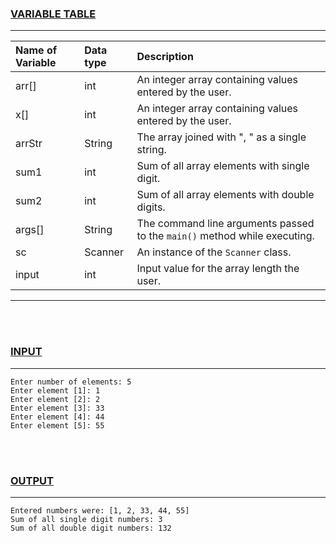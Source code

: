### <u>VARIABLE TABLE</u>
---
| Name of Variable | Data type | Description
|:---              |:---       |:---
|arr[]             |int        |An integer array containing values entered by the user.
|x[]             |int        |An integer array containing values entered by the user.
|arrStr            |String     |The array joined with ", " as a single string.
|sum1              |int        |Sum of all array elements with single digit.
|sum2              |int        |Sum of all array elements with double digits.
|args[]            |String     |The command line arguments passed to the `main()` method while executing.
|sc                |Scanner    |An instance of the `Scanner` class.
|input             |int        |Input value for the array length the user.
---
<br></br>
### <u>INPUT</u>
---
```
Enter number of elements: 5
Enter element [1]: 1
Enter element [2]: 2
Enter element [3]: 33
Enter element [4]: 44
Enter element [5]: 55
```
<br></br>
### <u>OUTPUT</u>
---
```
Entered numbers were: [1, 2, 33, 44, 55]
Sum of all single digit numbers: 3
Sum of all double digit numbers: 132
```